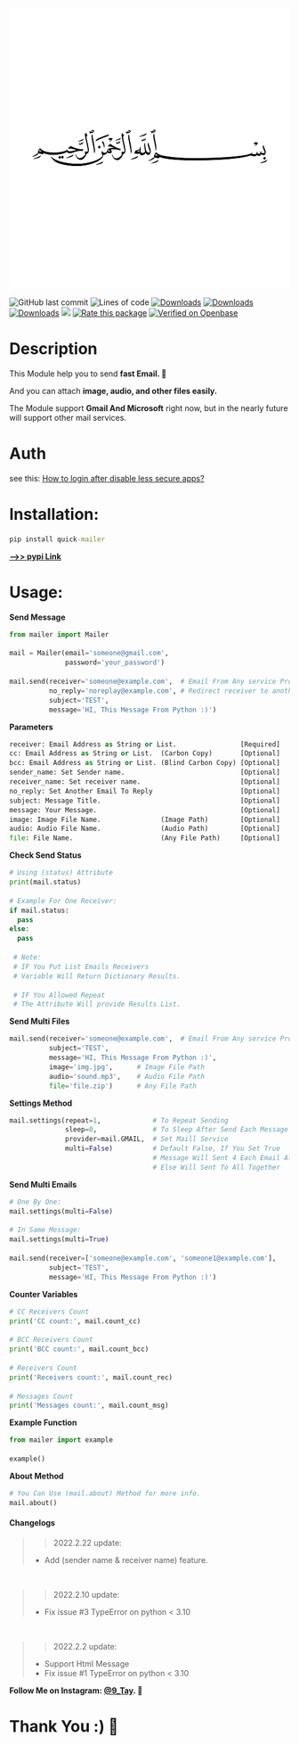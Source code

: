 ![image](https://raw.githubusercontent.com/Al-Taie/quick-mailer/master/images/bsmala.png)

![GitHub last commit](https://img.shields.io/github/last-commit/Al-Taie/quick-mailer)
![Lines of code](https://img.shields.io/tokei/lines/github/Al-Taie/quick-mailer?color=red&style=flat)
[![Downloads](https://pepy.tech/badge/quick-mailer)](https://pepy.tech/project/quick-mailer)
[![Downloads](https://pepy.tech/badge/quick-mailer/month)](https://pepy.tech/project/quick-mailer/month)
[![Downloads](https://pepy.tech/badge/quick-mailer/week)](https://pepy.tech/project/quick-mailer/week)
<a href="https://www.instagram.com/9_Tay"><img src="https://img.shields.io/badge/instagram-%23E4415F?style=flat&logo=instagram&logoColor=white"/></a>
[![Rate this package](https://badges.openbase.com/python/rating/quick-mailer.svg?token=dOXQlHZtUTrsmrkIt5r6f6j37pA19DqmuXrXasI5+e8=)](https://openbase.com/python/quick-mailer?utm_source=embedded&amp;utm_medium=badge&amp;utm_campaign=rate-badge)
[![Verified on Openbase](https://badges.openbase.com/python/verified/quick-mailer.svg?token=dOXQlHZtUTrsmrkIt5r6f6j37pA19DqmuXrXasI5+e8=)](https://openbase.com/python/quick-mailer?utm_source=embedded&amp;utm_medium=badge&amp;utm_campaign=rate-badge)

# Description

This Module help you to send **fast Email. 🌸**

And you can attach **image, audio, and other files easily.**

The Module support **Gmail And Microsoft** right now, but in the nearly future will support other mail services.

# Auth

see this: [How to login after disable less secure apps?](GoogleAuth.md)

# Installation:

```cmd
pip install quick-mailer
```

**[-->> pypi Link](https://pypi.org/project/quick-mailer)**

[//]: # (**[-->> GitHub Link]&#40;https://github.com/Al-Taie/quick-mailer&#41;**)

# Usage:

**Send Message**

```py
from mailer import Mailer

mail = Mailer(email='someone@gmail.com',
              password='your_password')

mail.send(receiver='someone@example.com',  # Email From Any service Provider
          no_reply='noreplay@example.com', # Redirect receiver to another email when try to reply.
          subject='TEST',
          message='HI, This Message From Python :)')
```

**Parameters**
```py
receiver: Email Address as String or List.                [Required]
cc: Email Address as String or List.  (Carbon Copy)       [Optional]
bcc: Email Address as String or List. (Blind Carbon Copy) [Optional]
sender_name: Set Sender name.                             [Optional]
receiver_name: Set receiver name.                         [Optional]
no_reply: Set Another Email To Reply                      [Optional]
subject: Message Title.                                   [Optional]
message: Your Message.                                    [Optional]
image: Image File Name.               (Image Path)        [Optional]
audio: Audio File Name.               (Audio Path)        [Optional]
file: File Name.                      (Any File Path)     [Optional]
```

**Check Send Status**
```py
# Using (status) Attribute 
print(mail.status)

# Example For One Receiver:
if mail.status:
  pass
else:
  pass
  
 # Note:
 # IF You Put List Emails Receivers
 # Variable Will Return Dictionary Results.
 
 # IF You Allowed Repeat
 # The Attribute Will provide Results List.
```

**Send Multi Files**
```py
mail.send(receiver='someone@example.com',  # Email From Any service Provider
          subject='TEST',
          message='HI, This Message From Python :)',
          image='img.jpg',      # Image File Path
          audio='sound.mp3',    # Audio File Path
          file='file.zip')      # Any File Path
```

**Settings Method**
```py
mail.settings(repeat=1,             # To Repeat Sending
              sleep=0,              # To Sleep After Send Each Message
              provider=mail.GMAIL,  # Set Maill Service
              multi=False)          # Default False, If You Set True
                                    # Message Will Sent 4 Each Email Alone
                                    # Else Will Sent To All Together
```

**Send Multi Emails**
```py
# One By One:
mail.settings(multi=False)

# In Same Message:
mail.settings(multi=True)

mail.send(receiver=['someone@example.com', 'someone1@example.com'],
          subject='TEST',
          message='HI, This Message From Python :)')
```

**Counter Variables**
```py
# CC Receivers Count
print('CC count:', mail.count_cc)

# BCC Receivers Count
print('BCC count:', mail.count_bcc)

# Receivers Count
print('Receivers count:', mail.count_rec)

# Messages Count
print('Messages count:', mail.count_msg)
```

**Example Function**
```py
from mailer import example

example()
```

**About Method**

```py
# You Can Use (mail.about) Method for more info.
mail.about()
```

#### Changelogs

> > 2022.2.22 update:
> - Add (sender name & receiver name) feature.

<br>

> > 2022.2.10 update:
> - Fix issue #3 TypeError on python < 3.10

<br>

> > 2022.2.2 update:
> - Support Html Message
> - Fix issue #1 TypeError on python < 3.10

**Follow Me on Instagram: [@9_Tay](https://www.instagram.com/9_tay). 🌸**

# Thank You :) 🌸
